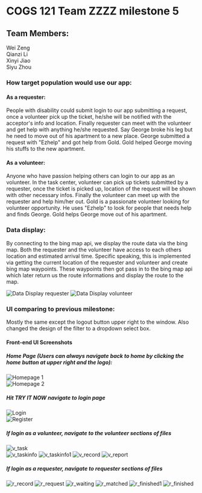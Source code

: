 # COGS 121 Team ZZZZ milestone 5

## Team Members:
  Wei Zeng  
  Qianzi Li  
  Xinyi Jiao  
  Siyu Zhou

### How target population would use our app:
#### As a requester:
  People with disability could submit login to our app submitting a request, once a volunteer pick up the ticket, he/she will be notified with the acceptor's info and location. Finally requester can meet with the volunteer and get help with anything he/she requested. Say George broke his leg but he need to move out of his apartment to a new place. George submitted a request with "Ezhelp" and got help from Gold. Gold helped George moving his stuffs to the new apartment.
#### As a volunteer:
  Anyone who have passion helping others can login to our app as an volunteer. In the task center, volunteer can pick up tickets submitted by a requester, once the ticket is picked up, location of the request will be shown with other necessary infos. Finally the volunteer can meet up with the requester and help him/her out. Gold is a passionate volunteer looking for volunteer opportunity. He uses "Ezhelp" to look for people that needs help and finds George. Gold helps George move out of his apartment.


### Data display:
  By connecting to the bing map api, we display the route data via the bing map. Both the requester and the volunteer have access to each others location and estimated arrival time. Specific speaking, this is implemented via getting the current location of the requester and volunteer and create bing map waypoints. These waypoints then got pass in to the bing map api which later return us the route informations and display the route to the map.

  ![Data Display requester](images/Milestone5/r_matched.png)
  ![Data Display volunteer](images/Milestone5/v_taskinfo1.png)

<!-- (FIXME) -->
### UI comparing to previous milestone:
  Mostly the same except the logout button upper right to the window.
  Also changed the design of the filter to a dropdown select box.

<!-- (FIXME, MODIFY THE URL TO DISPLAY PICs) -->
#### Front-end UI Screenshots

##### Home Page (Users can always navigate back to home by clicking the home button at upper right and the logo):

  ![Homepage 1](images/Milestone2/homepage.png)  
  ![Homepage 2](images/Milestone2/homepage1.png)

##### Hit TRY IT NOW navigate to login page
  ![Login](images/Milestone4/login.png)  
  ![Register](images/Milestone4/register.png)

##### If login as a volunteer, navigate to the volunteer sections of files  
  ![v_task](images/Milestone5/v_task.png)  
  ![v_taskinfo](images/Milestone4/v_taskinfo.png)
  ![v_taskinfo1](images/Milestone5/v_taskinfo1.png)
  ![v_record](images/Milestone5/v_record.png)
  ![v_report](images/Milestone5/v_report.png)

##### If login as a requester, navigate to requester sections of files
  ![r_record](images/Milestone5/r_record.png)
  ![r_request](images/Milestone4/r_request.png)
  ![r_waiting](images/Milestone4/r_waiting.png)
  ![r_matched](images/Milestone5/r_matched.png)
  ![r_finished1](images/Milestone4/r_finished1.png)
  ![r_finished](images/Milestone5/r_finished.png)

